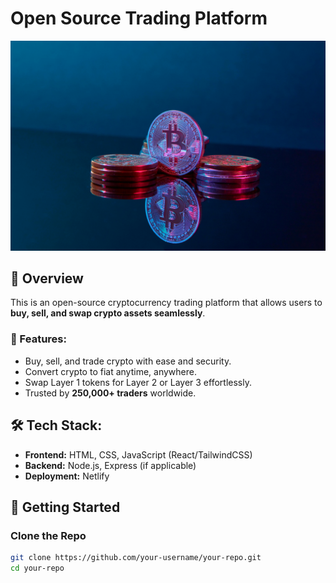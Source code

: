 # Open Source Trading Platform

![Project Preview](img/back.jpg)

## 🚀 Overview

This is an open-source cryptocurrency trading platform that allows users to **buy, sell, and swap crypto assets seamlessly**.

### 🌟 Features:

- Buy, sell, and trade crypto with ease and security.
- Convert crypto to fiat anytime, anywhere.
- Swap Layer 1 tokens for Layer 2 or Layer 3 effortlessly.
- Trusted by **250,000+ traders** worldwide.

## 🛠️ Tech Stack:

- **Frontend:** HTML, CSS, JavaScript (React/TailwindCSS)
- **Backend:** Node.js, Express (if applicable)
- **Deployment:** Netlify

## 🚀 Getting Started

### **Clone the Repo**

```sh
git clone https://github.com/your-username/your-repo.git
cd your-repo
```

